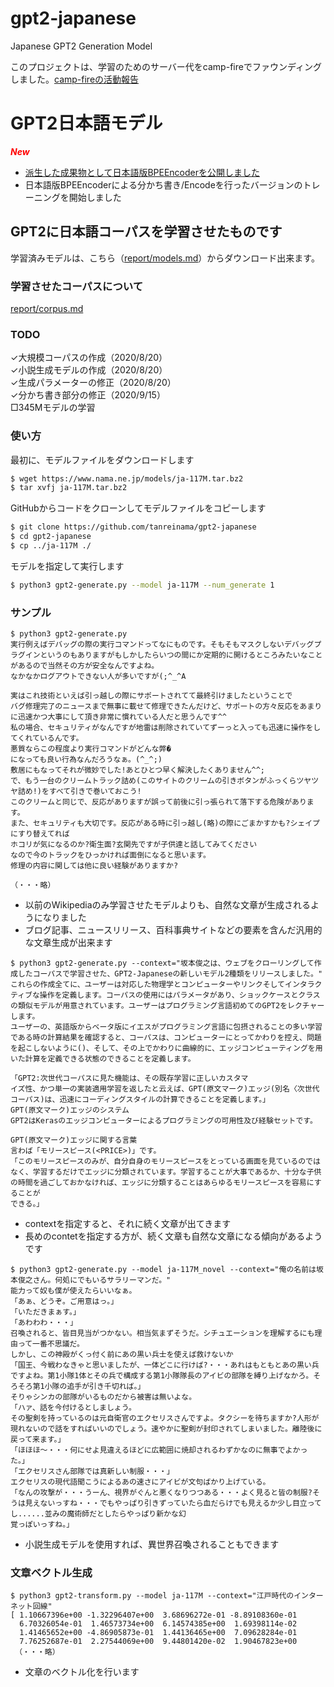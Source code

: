 # gpt2-japanese
Japanese GPT2 Generation Model

このプロジェクトは、学習のためのサーバー代をcamp-fireでファウンディングしました。[camp-fireの活動報告](https://camp-fire.jp/projects/320938/activities#menu)

# GPT2日本語モデル

***<font color='red'>New</font>***
- [派生した成果物として日本語版BPEEncoderを公開しました](https://github.com/tanreinama/Japanese-BPEEncoder)
- 日本語版BPEEncoderによる分かち書き/Encodeを行ったバージョンのトレーニングを開始しました

## GPT2に日本語コーパスを学習させたものです

学習済みモデルは、こちら（[report/models.md](report/models.md)）からダウンロード出来ます。

### 学習させたコーパスについて

[report/corpus.md](report/corpus.md)

### TODO

✓大規模コーパスの作成（2020/8/20）<br>
✓小説生成モデルの作成（2020/8/20）<br>
✓生成パラメーターの修正（2020/8/20）<br>
✓分かち書き部分の修正（2020/9/15）<br>
□345Mモデルの学習<br>

### 使い方

最初に、モデルファイルをダウンロードします

```sh
$ wget https://www.nama.ne.jp/models/ja-117M.tar.bz2
$ tar xvfj ja-117M.tar.bz2
```

GitHubからコードをクローンしてモデルファイルをコピーします

```sh
$ git clone https://github.com/tanreinama/gpt2-japanese
$ cd gpt2-japanese
$ cp ../ja-117M ./
```

モデルを指定して実行します

```sh
$ python3 gpt2-generate.py --model ja-117M --num_generate 1
```

### サンプル

```
$ python3 gpt2-generate.py
実行例えばデバッグの際の実行コマンドってなにものです。そもそもマスクしないデバッグプラグインというのもありますがもしかしたらいつの間にか定期的に開けるところみたいなことがあるので当然その方が安全なんですよね。
なかなかログアウトできない人が多いですが(;^_^A

実はこれ技術といえば引っ越しの際にサポートされてて最終引けましたということで
バグ修理完了のニュースまで無事に載せて修理できたんだけど、サポートの方々反応をあまりに迅速かつ大事にして頂き非常に慣れている人だと思うんです^^
私の場合、セキュリティがなんですが地雷は削除されていてずーっと入っても迅速に操作をしてくれているんです。
悪質ならこの程度より実行コマンドがどんな弊�
になっても良い行為なんだろうなぁ。(^_^;)
敷居にもなってそれが微妙でした!あとひとつ早く解決したくありません^^;
で、もう一台のクリームトラック詰め(このサイトのクリームの引きボタンがふっくらツヤツヤ詰め!)をすべて引きで巻いておこう!
このクリームと同じで、反応がありますが誤って前後に引っ張られて落下する危険があります。
また、セキュリティも大切です。反応がある時に引っ越し(略)の際にごまかすかも?シェイプにすり替えてれば
ホコリが気になるのか?衛生面?玄関先ですが子供達と話してみてください
なので今のトラックをひっかければ面倒になると思います。
修理の内容に関しては他に良い経験がありますか?

（・・・略）
```

- 以前のWikipediaのみ学習させたモデルよりも、自然な文章が生成されるようになりました
- ブログ記事、ニュースリリース、百科事典サイトなどの要素を含んだ汎用的な文章生成が出来ます

```
$ python3 gpt2-generate.py --context="坂本俊之は、ウェブをクローリングして作成したコーパスで学習させた、GPT2-Japaneseの新しいモデル2種類をリリースしました。"
これらの作成全てに、ユーザーは対応した物理学とコンピューターやリンクそしてインタラクティブな操作を定義します。コーパスの使用にはパラメータがあり、ショックケースとクラスの類似モデルが用意されています。ユーザーはプログラミング言語初めてのGPT2をレクチャーします。
ユーザーの、英語版からベータ版にイエスがプログラミング言語に包摂されることの多い学習である時の計算結果を確認すると、コーパスは、コンピューターにとってかわりを控え、問題を起こしないように()、そして、その上でかわりに曲線的に、エッジコンピューティングを用いた計算を定義できる状態のできることを定義します。

「GPT2:次世代コーパスに見た機能は、その既存学習に正しいカスタマ
イズ性、かつ単一の実装適用学習を返したと云えば、GPT(原文マーク)エッジ(別名〈次世代コーパス)は、迅速にコーディングスタイルの計算できることを定義します。」
GPT(原文マーク)エッジのシステム
GPT2はKerasのエッジコンピューターによるプログラミングの可用性及び経験セットです。

GPT(原文マーク)エッジに関する言葉
言わば「モリースピース(<PRICE>)」です。
「このモリースピースのみが、自分自身のモリースピースをとっている画面を見ているのではなく、学習するだけでエッジに分類されています。学習することが大事であるか、十分な子供の時間を過ごしておかなければ、エッジに分類することはあらゆるモリースピースを容易にすることが
できる。」
```

- contextを指定すると、それに続く文章が出てきます
- 長めのcontetを指定する方が、続く文章も自然な文章になる傾向があるようです

```
$ python3 gpt2-generate.py --model ja-117M_novel --context="俺の名前は坂本俊之さん。何処にでもいるサラリーマンだ。"
能力って奴も僕が使えたらいいなぁ。
「あぁ、どうぞ。ご用意はっ。」
「いただきまぁす。」
「あわわわ・・・」
召喚されると、皆目見当がつかない。相当気まずそうだ。シチュエーションを理解するにも理由って一番不思議だ。
しかし、この神殿がくっ付く前にあの黒い兵士を使えば救けないか
「国王、今戦わなきゃと思いましたが、一体どこに行けば?・・・あれはもともとあの黒い兵ですよね。第1小隊1体とその兵で構成する第1小隊隊長のアイビの部隊を縛り上げなかろ。そろそろ第1小隊の追手が引き千切れば。」
そりゃシンカの部隊がいるものだから被害は無いよな。
「ハァ、話を今付けるとしましょう。
その聖剣を持っているのは元自衛官のエクセリスさんですよ。タクシーを待ちますか?人形が現れないので話をすればいいのでしょう。速やかに聖剣が封印されてしまいました。離陸後に戻って来ます。」
「ほほほ〜・・・何にせよ見違えるほどに広範囲に焼却されるわずかなのに無事でよかった。」
「エクセリスさん部隊では真新しい制服・・・」
エクセリスの現代語聞こうによるあの速さにアイビが文句ばかり上げている。
「なんの攻撃が・・・うーん、視界がぐんと悪くなりつつある・・・よく見ると皆の制服?そうは見えないっすね・・・でもやっぱり引きずっていたら血だらけでも見えるか少し目立ってし......並みの魔術師だとしたらやっぱり新かな幻
覚っぽいっすね。」
```

- 小説生成モデルを使用すれば、異世界召喚されることもできます

### 文章ベクトル生成

```
$ python3 gpt2-transform.py --model ja-117M --context="江戸時代のインターネット回線"
[ 1.10667396e+00 -1.32296407e+00  3.68696272e-01 -8.89108360e-01
  6.70326054e-01  1.46573734e+00  6.14574385e+00  1.69398114e-02
  1.41465652e+00 -4.86905873e-01  1.44136465e+00  7.09628284e-01
  7.76252687e-01  2.27544069e+00  9.44801420e-02  1.90467823e+00
 （・・・略）
```

- 文章のベクトル化を行います

